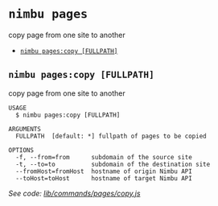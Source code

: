 `nimbu pages`
=============

copy page from one site to another

* [`nimbu pages:copy [FULLPATH]`](#nimbu-pagescopy-fullpath)

## `nimbu pages:copy [FULLPATH]`

copy page from one site to another

```
USAGE
  $ nimbu pages:copy [FULLPATH]

ARGUMENTS
  FULLPATH  [default: *] fullpath of pages to be copied

OPTIONS
  -f, --from=from      subdomain of the source site
  -t, --to=to          subdomain of the destination site
  --fromHost=fromHost  hostname of origin Nimbu API
  --toHost=toHost      hostname of target Nimbu API
```

_See code: [lib/commands/pages/copy.js](https://github.com/zenjoy/nimbu-toolbelt/blob/v5.0.0-alpha.5/lib/commands/pages/copy.js)_
